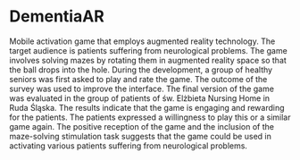 # DementiaAR

Mobile activation game that employs augmented reality technology. The target audience is patients suffering from neurological problems. The game involves solving mazes by rotating them in augmented reality space so that the ball drops into the hole. During the development, a group of healthy seniors was first asked to play and rate the game. The outcome of the survey was used to improve the interface. The final version of the game was evaluated in the group of patients of św. Elżbieta Nursing Home in Ruda Śląska. The results indicate that the game is engaging and rewarding for the patients. The patients expressed a willingness to play this or a similar game again. The positive reception of the game and the inclusion of the maze-solving stimulation task suggests that the game could be used in activating various patients suffering from neurological problems.
